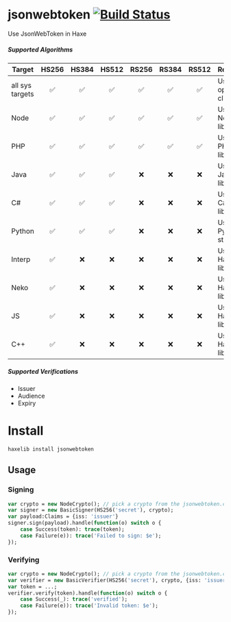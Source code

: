 # jsonwebtoken [![Build Status](https://travis-ci.org/kevinresol/jsonwebtoken.svg?branch=master)](https://travis-ci.org/kevinresol/jsonwebtoken)

Use JsonWebToken in Haxe
	
##### Supported Algorithms


| Target | HS256 | HS384 | HS512 | RS256 | RS384 | RS512 | Remarks|
| --- | :---: | :---: | :---: | :---: | :---: | :---: | --- | 
| all sys targets | ✅ | ✅ | ✅ | ✅ | ✅ | ✅ | Using openssl cli |
| Node | ✅ | ✅ | ✅ | ✅ | ✅ | ✅ | Using Node std lib |
| PHP | ✅ | ✅ | ✅ | ✅ | ✅ | ✅ | Using PHP std lib |
| Java | ✅ | ✅ | ✅ | ❌ | ❌ | ❌ | Using Java std lib |
| C# | ✅ | ✅ | ✅ | ❌ | ❌ | ❌ | Using C# std lib |
| Python | ✅ | ✅ | ✅ | ❌ | ❌ | ❌ | Using Python std lib |
| Interp | ✅ | ❌ | ❌ | ❌ | ❌ | ❌ | Using Haxe std lib |
| Neko | ✅ | ❌ | ❌ | ❌ | ❌ | ❌ | Using Haxe std lib |
| JS | ✅ | ❌ | ❌ | ❌ | ❌ | ❌ | Using Haxe std lib |
| C++ | ✅ | ❌ | ❌ | ❌ | ❌ | ❌ | Using Haxe std lib |


##### Supported Verifications

- Issuer
- Audience
- Expiry
	
# Install

```
haxelib install jsonwebtoken
```

## Usage

### Signing

```haxe
var crypto = new NodeCrypto(); // pick a crypto from the jsonwebtoken.crypto package
var signer = new BasicSigner(HS256('secret'), crypto);
var payload:Claims = {iss: 'issuer'}
signer.sign(payload).handle(function(o) switch o {
	case Success(token): trace(token);
	case Failure(e)): trace('Failed to sign: $e');
});
```


### Verifying

```haxe
var crypto = new NodeCrypto(); // pick a crypto from the jsonwebtoken.crypto package
var verifier = new BasicVerifier(HS256('secret'), crypto, {iss: 'issuer'});
var token = ...;
verifier.verify(token).handle(function(o) switch o {
	case Success(_): trace('verified');
	case Failure(e)): trace('Invalid token: $e');
});
```

